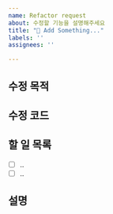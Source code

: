 ```yaml
---
name: Refactor request
about: 수정할 기능을 설명해주세요
title: "🔧 Add Something..."
labels: ''
assignees: ''

---
```


## 수정 목적

## 수정 코드

## 할 일 목록
- [ ] ..
- [ ] ..

## 설명